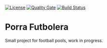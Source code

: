 [![License](http://img.shields.io/:license-gpl3-blue.svg)](http://www.gnu.org/licenses/gpl-3.0.html)
[![Quality Gate](https://sonarcloud.io/api/project_badges/measure?project=csegu_porra-futbol&metric=sqale_index)](https://sonarcloud.io/dashboard?id=csegu_porra-futbol)
[![Build Status](https://travis-ci.org/csegu/porra-futbol.svg?branch=master)](https://travis-ci.org/csegu/porra-futbol) 

# Porra Futbolera

Small project for football pools, work in progress.
